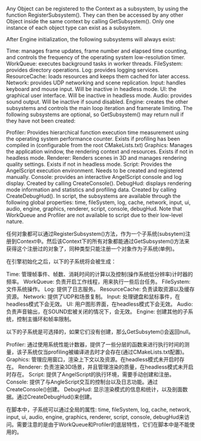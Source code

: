 Any Object can be registered to the Context as a subsystem, by using the function RegisterSubsystem(). They can then be accessed by any other Object inside the same context by calling GetSubsystem(). Only one instance of each object type can exist as a subsystem.

After Engine initialization, the following subsystems will always exist:

Time: manages frame updates, frame number and elapsed time counting, and controls the frequency of the operating system low-resolution timer.
WorkQueue: executes background tasks in worker threads.
FileSystem: provides directory operations.
Log: provides logging services.
ResourceCache: loads resources and keeps them cached for later access.
Network: provides UDP networking and scene replication.
Input: handles keyboard and mouse input. Will be inactive in headless mode.
UI: the graphical user interface. Will be inactive in headless mode.
Audio: provides sound output. Will be inactive if sound disabled.
Engine: creates the other subsystems and controls the main loop iteration and framerate limiting.
The following subsystems are optional, so GetSubsystem() may return null if they have not been created:

Profiler: Provides hierarchical function execution time measurement using the operating system performance counter. Exists if profiling has been compiled in (configurable from the root CMakeLists.txt)
Graphics: Manages the application window, the rendering context and resources. Exists if not in headless mode.
Renderer: Renders scenes in 3D and manages rendering quality settings. Exists if not in headless mode.
Script: Provides the AngelScript execution environment. Needs to be created and registered manually.
Console: provides an interactive AngelScript console and log display. Created by calling CreateConsole().
DebugHud: displays rendering mode information and statistics and profiling data. Created by calling CreateDebugHud().
In script, the subsystems are available through the following global properties: time, fileSystem, log, cache, network, input, ui, audio, engine, graphics, renderer, script, console, debugHud. Note that WorkQueue and Profiler are not available to script due to their low-level nature.


任何对象都可以通过RegisterSubsystem()方法，作为一个子系统(subsytem)注册到Context中。然后该Context下的所有对象都能通过GetSubsystem()方法来获得这个注册过的对象了，同种类型只能注册一个对象作为子系统(单例)。

在引擎初始化之后，以下的子系统将会被生成：

Time: 管理帧事件、帧数、消耗时间的计算以及控制(操作系统低分辨率)计时器的频率。
WorkQueue: 负责开启工作线程，用来执行一些后台任务。
FileSystem: 文件系统操作。
Log: 提供了日志服务。
ResourceCache: 负责读取资源以及缓存资源。
Network: 提供了UDP和场景复制。
Input: 处理键盘和鼠标事件，在headless模式下会无效。
UI: 用户图形界面，在headless模式下会无效。
Audio: 负责声音输出，在SOUND宏被关闭的情况下，会无效。
Engine: 创建其他的子系统，控制主循环和帧率限制。

以下的子系统是可选择的，如果它们没有创建，那么GetSubsytem()会返回null。

Profiler: 通过使用系统性能计数器，提供了一些分层的函数来进行执行时间的测量，该子系统仅当profiling被编译进去时才会存在(通过CMakeLists.txt配置)。
Graphics: 管理应用窗口，渲染上下文以及资源。在headless模式未开启时存在。
Renderer: 负责渲染3D场景，并且管理渲染的质量，在headless模式未开启时存在。
Script: 提供了AngelScript的执行环境，需要手动创建和注册。
Console: 提供了与AngleScript交互的控制台以及日志功能。通过CreateConsole()创建。
DebugHud: 显示渲染模式的信息和统计，以及剖面数据。通过CreateDebugHud()来创建。

在脚本中，子系统可以通过全局的属性: time, fileSystem, log, cache, network, input, ui, audio, engine, graphics, renderer, script, console, debugHud来访问。需要注意的是由于WorkQueue和Profiler的底层特性，它们在脚本中是不能使用的。